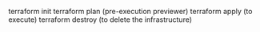 terraform init
terraform plan (pre-execution previewer)
terraform apply (to execute)
terraform destroy (to delete the infrastructure)
